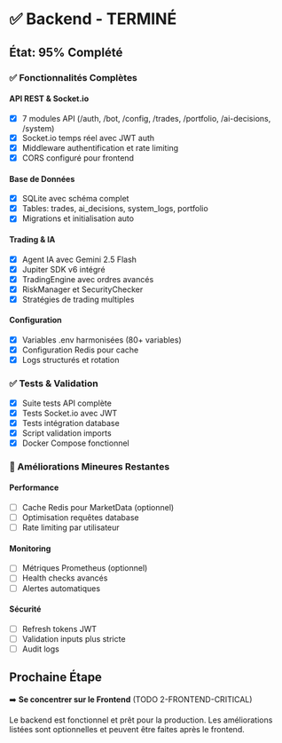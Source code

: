 # ✅ Backend - TERMINÉ

## État: 95% Complété

### ✅ Fonctionnalités Complètes

#### API REST & Socket.io
- [x] 7 modules API (/auth, /bot, /config, /trades, /portfolio, /ai-decisions, /system)
- [x] Socket.io temps réel avec JWT auth
- [x] Middleware authentification et rate limiting
- [x] CORS configuré pour frontend

#### Base de Données
- [x] SQLite avec schéma complet
- [x] Tables: trades, ai_decisions, system_logs, portfolio
- [x] Migrations et initialisation auto

#### Trading & IA
- [x] Agent IA avec Gemini 2.5 Flash 
- [x] Jupiter SDK v6 intégré
- [x] TradingEngine avec ordres avancés
- [x] RiskManager et SecurityChecker
- [x] Stratégies de trading multiples

#### Configuration
- [x] Variables .env harmonisées (80+ variables)
- [x] Configuration Redis pour cache
- [x] Logs structurés et rotation

### ✅ Tests & Validation
- [x] Suite tests API complète
- [x] Tests Socket.io avec JWT
- [x] Tests intégration database
- [x] Script validation imports
- [x] Docker Compose fonctionnel

### 🔧 Améliorations Mineures Restantes

#### Performance
- [ ] Cache Redis pour MarketData (optionnel)
- [ ] Optimisation requêtes database
- [ ] Rate limiting par utilisateur

#### Monitoring
- [ ] Métriques Prometheus (optionnel)
- [ ] Health checks avancés
- [ ] Alertes automatiques

#### Sécurité
- [ ] Refresh tokens JWT
- [ ] Validation inputs plus stricte
- [ ] Audit logs

## Prochaine Étape

➡️ **Se concentrer sur le Frontend** (TODO 2-FRONTEND-CRITICAL)

Le backend est fonctionnel et prêt pour la production. Les améliorations listées sont optionnelles et peuvent être faites après le frontend. 